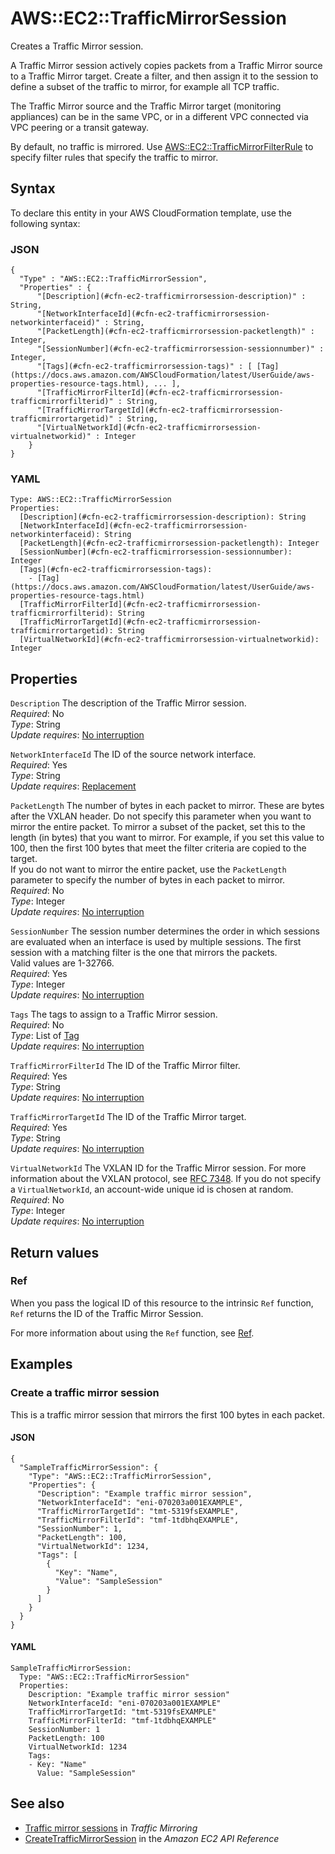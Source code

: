 # AWS::EC2::TrafficMirrorSession<a name="aws-resource-ec2-trafficmirrorsession"></a>

Creates a Traffic Mirror session\.

A Traffic Mirror session actively copies packets from a Traffic Mirror source to a Traffic Mirror target\. Create a filter, and then assign it to the session to define a subset of the traffic to mirror, for example all TCP traffic\.

The Traffic Mirror source and the Traffic Mirror target \(monitoring appliances\) can be in the same VPC, or in a different VPC connected via VPC peering or a transit gateway\.

By default, no traffic is mirrored\. Use [AWS::EC2::TrafficMirrorFilterRule](https://docs.aws.amazon.com/AWSCloudFormation/latest/UserGuide/aws-resource-ec2-trafficmirrorfilterrule.html) to specify filter rules that specify the traffic to mirror\.

## Syntax<a name="aws-resource-ec2-trafficmirrorsession-syntax"></a>

To declare this entity in your AWS CloudFormation template, use the following syntax:

### JSON<a name="aws-resource-ec2-trafficmirrorsession-syntax.json"></a>

```
{
  "Type" : "AWS::EC2::TrafficMirrorSession",
  "Properties" : {
      "[Description](#cfn-ec2-trafficmirrorsession-description)" : String,
      "[NetworkInterfaceId](#cfn-ec2-trafficmirrorsession-networkinterfaceid)" : String,
      "[PacketLength](#cfn-ec2-trafficmirrorsession-packetlength)" : Integer,
      "[SessionNumber](#cfn-ec2-trafficmirrorsession-sessionnumber)" : Integer,
      "[Tags](#cfn-ec2-trafficmirrorsession-tags)" : [ [Tag](https://docs.aws.amazon.com/AWSCloudFormation/latest/UserGuide/aws-properties-resource-tags.html), ... ],
      "[TrafficMirrorFilterId](#cfn-ec2-trafficmirrorsession-trafficmirrorfilterid)" : String,
      "[TrafficMirrorTargetId](#cfn-ec2-trafficmirrorsession-trafficmirrortargetid)" : String,
      "[VirtualNetworkId](#cfn-ec2-trafficmirrorsession-virtualnetworkid)" : Integer
    }
}
```

### YAML<a name="aws-resource-ec2-trafficmirrorsession-syntax.yaml"></a>

```
Type: AWS::EC2::TrafficMirrorSession
Properties:
  [Description](#cfn-ec2-trafficmirrorsession-description): String
  [NetworkInterfaceId](#cfn-ec2-trafficmirrorsession-networkinterfaceid): String
  [PacketLength](#cfn-ec2-trafficmirrorsession-packetlength): Integer
  [SessionNumber](#cfn-ec2-trafficmirrorsession-sessionnumber): Integer
  [Tags](#cfn-ec2-trafficmirrorsession-tags):
    - [Tag](https://docs.aws.amazon.com/AWSCloudFormation/latest/UserGuide/aws-properties-resource-tags.html)
  [TrafficMirrorFilterId](#cfn-ec2-trafficmirrorsession-trafficmirrorfilterid): String
  [TrafficMirrorTargetId](#cfn-ec2-trafficmirrorsession-trafficmirrortargetid): String
  [VirtualNetworkId](#cfn-ec2-trafficmirrorsession-virtualnetworkid): Integer
```

## Properties<a name="aws-resource-ec2-trafficmirrorsession-properties"></a>

`Description` <a name="cfn-ec2-trafficmirrorsession-description"></a>
The description of the Traffic Mirror session\.  
_Required_: No  
_Type_: String  
_Update requires_: [No interruption](https://docs.aws.amazon.com/AWSCloudFormation/latest/UserGuide/using-cfn-updating-stacks-update-behaviors.html#update-no-interrupt)

`NetworkInterfaceId` <a name="cfn-ec2-trafficmirrorsession-networkinterfaceid"></a>
The ID of the source network interface\.  
_Required_: Yes  
_Type_: String  
_Update requires_: [Replacement](https://docs.aws.amazon.com/AWSCloudFormation/latest/UserGuide/using-cfn-updating-stacks-update-behaviors.html#update-replacement)

`PacketLength` <a name="cfn-ec2-trafficmirrorsession-packetlength"></a>
The number of bytes in each packet to mirror\. These are bytes after the VXLAN header\. Do not specify this parameter when you want to mirror the entire packet\. To mirror a subset of the packet, set this to the length \(in bytes\) that you want to mirror\. For example, if you set this value to 100, then the first 100 bytes that meet the filter criteria are copied to the target\.  
If you do not want to mirror the entire packet, use the `PacketLength` parameter to specify the number of bytes in each packet to mirror\.  
_Required_: No  
_Type_: Integer  
_Update requires_: [No interruption](https://docs.aws.amazon.com/AWSCloudFormation/latest/UserGuide/using-cfn-updating-stacks-update-behaviors.html#update-no-interrupt)

`SessionNumber` <a name="cfn-ec2-trafficmirrorsession-sessionnumber"></a>
The session number determines the order in which sessions are evaluated when an interface is used by multiple sessions\. The first session with a matching filter is the one that mirrors the packets\.  
Valid values are 1\-32766\.  
_Required_: Yes  
_Type_: Integer  
_Update requires_: [No interruption](https://docs.aws.amazon.com/AWSCloudFormation/latest/UserGuide/using-cfn-updating-stacks-update-behaviors.html#update-no-interrupt)

`Tags` <a name="cfn-ec2-trafficmirrorsession-tags"></a>
The tags to assign to a Traffic Mirror session\.  
_Required_: No  
_Type_: List of [Tag](https://docs.aws.amazon.com/AWSCloudFormation/latest/UserGuide/aws-properties-resource-tags.html)  
_Update requires_: [No interruption](https://docs.aws.amazon.com/AWSCloudFormation/latest/UserGuide/using-cfn-updating-stacks-update-behaviors.html#update-no-interrupt)

`TrafficMirrorFilterId` <a name="cfn-ec2-trafficmirrorsession-trafficmirrorfilterid"></a>
The ID of the Traffic Mirror filter\.  
_Required_: Yes  
_Type_: String  
_Update requires_: [No interruption](https://docs.aws.amazon.com/AWSCloudFormation/latest/UserGuide/using-cfn-updating-stacks-update-behaviors.html#update-no-interrupt)

`TrafficMirrorTargetId` <a name="cfn-ec2-trafficmirrorsession-trafficmirrortargetid"></a>
The ID of the Traffic Mirror target\.  
_Required_: Yes  
_Type_: String  
_Update requires_: [No interruption](https://docs.aws.amazon.com/AWSCloudFormation/latest/UserGuide/using-cfn-updating-stacks-update-behaviors.html#update-no-interrupt)

`VirtualNetworkId` <a name="cfn-ec2-trafficmirrorsession-virtualnetworkid"></a>
The VXLAN ID for the Traffic Mirror session\. For more information about the VXLAN protocol, see [RFC 7348](https://tools.ietf.org/html/rfc7348)\. If you do not specify a `VirtualNetworkId`, an account\-wide unique id is chosen at random\.  
_Required_: No  
_Type_: Integer  
_Update requires_: [No interruption](https://docs.aws.amazon.com/AWSCloudFormation/latest/UserGuide/using-cfn-updating-stacks-update-behaviors.html#update-no-interrupt)

## Return values<a name="aws-resource-ec2-trafficmirrorsession-return-values"></a>

### Ref<a name="aws-resource-ec2-trafficmirrorsession-return-values-ref"></a>

When you pass the logical ID of this resource to the intrinsic `Ref` function, `Ref` returns the ID of the Traffic Mirror Session\.

For more information about using the `Ref` function, see [Ref](https://docs.aws.amazon.com/AWSCloudFormation/latest/UserGuide/intrinsic-function-reference-ref.html)\.

## Examples<a name="aws-resource-ec2-trafficmirrorsession--examples"></a>

### Create a traffic mirror session<a name="aws-resource-ec2-trafficmirrorsession--examples--Create_a_traffic_mirror_session"></a>

This is a traffic mirror session that mirrors the first 100 bytes in each packet\.

#### JSON<a name="aws-resource-ec2-trafficmirrorsession--examples--Create_a_traffic_mirror_session--json"></a>

```
{
  "SampleTrafficMirrorSession": {
    "Type": "AWS::EC2::TrafficMirrorSession",
    "Properties": {
      "Description": "Example traffic mirror session",
      "NetworkInterfaceId": "eni-070203a001EXAMPLE",
      "TrafficMirrorTargetId": "tmt-5319fsEXAMPLE",
      "TrafficMirrorFilterId": "tmf-1tdbhqEXAMPLE",
      "SessionNumber": 1,
      "PacketLength": 100,
      "VirtualNetworkId": 1234,
      "Tags": [
        {
          "Key": "Name",
          "Value": "SampleSession"
        }
      ]
    }
  }
}
```

#### YAML<a name="aws-resource-ec2-trafficmirrorsession--examples--Create_a_traffic_mirror_session--yaml"></a>

```
SampleTrafficMirrorSession:
  Type: "AWS::EC2::TrafficMirrorSession"
  Properties:
    Description: "Example traffic mirror session"
    NetworkInterfaceId: "eni-070203a001EXAMPLE"
    TrafficMirrorTargetId: "tmt-5319fsEXAMPLE"
    TrafficMirrorFilterId: "tmf-1tdbhqEXAMPLE"
    SessionNumber: 1
    PacketLength: 100
    VirtualNetworkId: 1234
    Tags:
    - Key: "Name"
      Value: "SampleSession"
```

## See also<a name="aws-resource-ec2-trafficmirrorsession--seealso"></a>

- [Traffic mirror sessions](https://docs.aws.amazon.com/vpc/latest/mirroring/traffic-mirroring-sessions.html) in _Traffic Mirroring_
- [CreateTrafficMirrorSession](https://docs.aws.amazon.com/AWSEC2/latest/APIReference/API_CreateTrafficMirrorSession.html) in the _Amazon EC2 API Reference_
